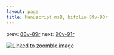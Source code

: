 ```yaml
---
layout: page
title: Manuscript msB, bifolio 89v-90r
---
```


prev: [88v-89r](../88v-89r/) next: [90v-91r](../90v-91r/)



[![Linked to zoomble image](http://www.homermultitext.org/iipsrv?IIIF=/project/homer/pyramidal/deepzoom/hmt/vbbifolio/v1/vb_89v_90r.tif/full/2000,/0/default.jpg)](http://www.homermultitext.org/ict2/?urn=urn:cite2:hmt:vbbifolio.v1:vb_89v_90r)

